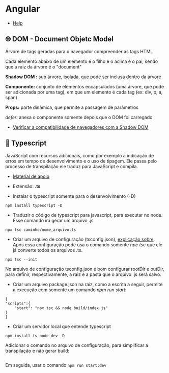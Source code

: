 # Angular
- [Help](https://github.com/felipeAguiarCode/angular-playground/tree/main/C1%20-%20Web%20Components)

## 🌐 DOM - Document Objetc Model
Árvore de tags geradas para o navegador  compreender as tags HTML

Cada elemento abaixo de um elemento é o filho e o acima é o pai, sendo que a raiz da árvore é o "document"

**Shadow DOM :** sub árvore, isolada, que pode ser inclusa dentro da árvore

**Componente:** conjunto de elementos encapsulados (uma árvore, que pode ser adicionada por uma tag), em que um elemento é cada tag (ex: div, p, a, span)

**Props:** parte dinâmica, que permite a passagem de parâmetros

_defer:_ anexa o componente somente depois que o DOM foi carregado

- [Verificar a compatibilidade de navegadores com a Shadow DOM](https://caniuse.com/)

## 🎫 Typescript
JavaScript com recursos adicionais, como por exemplo a indicação de erros em tempo de desenvolvimento e o uso de tipagem. Ele passa pelo processo de transpilação ele traduz para JavaScript e compila.

- [Material de apoio](https://github.com/felipeAguiarCode/angular-playground/tree/main/C2%20-%20Typescript%20para%20Angular)

- Extensão: **.ts**

- Instalar o typescript somente para o desenvolvimento (-D)

```npm install typescript -D ```

- Traduzir o código de typescript para javascript, para executar no node. Esse comando irá gerar um arquivo .js

```npx tsc caminho/nome_arquivo.ts ```

- Criar um arquivo de configuração (tsconfig.json), [explicação sobre](https://www.typescriptlang.org/tsconfig). Após essa configuração pode usa o comando somente _npc tsc_ que ele já converte todos os arquivos .ts.

```npx tsc --init ```

No arquivo de configuração tsconfig.json é bom configurar rootDir e outDir, para definir, respectivamente, a raiz e a pasta que o arquivo .js será salvo.

- Criar um arquivo package.json na raiz, como a escrita a seguir, permite a execução com somente um comando _npm run start_:
```
{
"scripts":{
    "start": "npx tsc && node build/index.js"
}
}
```

- Criar um servidor local que entende typescript

```npm install ts-node-dev -D```

Adicionar o comando no arquivo de configuração, para simplificar a transpilação e não gerar build: 

```"start:dev":"ts-node-dev --respawn --transpile-only src/index.ts"
```
Em seguida, usar o comando ```npm run start:dev```
